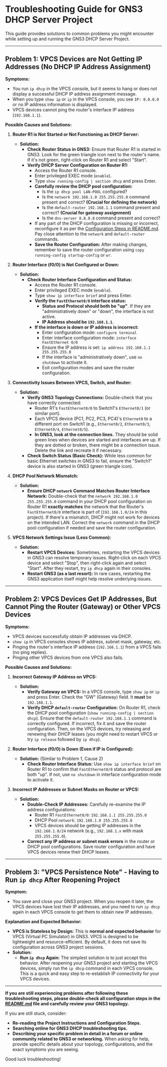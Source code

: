 # Troubleshooting Guide for GNS3 DHCP Server Project

This guide provides solutions to common problems you might encounter while setting up and running the GNS3 DHCP Server Project.

---

## Problem 1: VPCS Devices are Not Getting IP Addresses (No DHCP IP Address Assignment)

**Symptoms:**

*   You run `ip dhcp` in the VPCS console, but it seems to hang or does not display a successful DHCP IP address assignment message.
*   When you type `show ip` or `ip` in the VPCS console, you see `IP: 0.0.0.0` or no IP address information is displayed.
*   VPCS devices cannot ping the router's interface IP address (`192.168.1.1`).

**Possible Causes and Solutions:**

1.  **Router R1 is Not Started or Not Functioning as DHCP Server:**
    *   **Solution:**
        *   **Check Router Status in GNS3:** Ensure that Router R1 is started in GNS3. Look for the green triangle icon next to the router's name. If it's not green, right-click on Router R1 and select "Start".
        *   **Verify DHCP Server Configuration on Router R1:**
            *   Access the Router R1 console.
            *   Enter privileged EXEC mode (`enable`).
            *   Type `show running-config | section dhcp` and press Enter.
            *   **Carefully review the DHCP pool configuration:**
                *   Is the `ip dhcp pool LAN-POOL` configured?
                *   Is the `network 192.168.1.0 255.255.255.0` command present and correct? **(Crucial for defining the network)**
                *   Is the `default-router 192.168.1.1` command present and correct? **(Crucial for gateway assignment)**
                *   Is the `dns-server 8.8.8.8` command present and correct?
            *   If any part of the DHCP configuration is missing or incorrect, reconfigure it as per the [Configuration Steps in README.md](README.md#1-router-r1-configuration-dhcp-server). Pay close attention to the `network` and `default-router` commands.
            *   **Save the Router Configuration:**  After making changes, remember to save the router configuration using `copy running-config startup-config` or `wr`.

2.  **Router Interface (f0/0) is Not Configured or Down:**
    *   **Solution:**
        *   **Check Router Interface Configuration and Status:**
            *   Access the Router R1 console.
            *   Enter privileged EXEC mode (`enable`).
            *   Type `show ip interface brief` and press Enter.
            *   **Verify the `FastEthernet0/0` interface status:**
                *   **Status and Protocol should both be "up"**. If they are "administratively down" or "down", the interface is not active.
                *   **IP Address should be `192.168.1.1`**.
            *   **If the interface is down or IP address is incorrect:**
                *   Enter configuration mode: `configure terminal`
                *   Enter interface configuration mode: `interface FastEthernet 0/0`
                *   Ensure the IP address is set: `ip address 192.168.1.1 255.255.255.0`
                *   If the interface is "administratively down", use `no shutdown` to activate it.
                *   Exit configuration modes and save the router configuration.

3.  **Connectivity Issues Between VPCS, Switch, and Router:**
    *   **Solution:**
        *   **Verify GNS3 Topology Connections:** Double-check that you have correctly connected:
            *   Router R1's `FastEthernet0/0` to Switch1's `Ethernet0/1` (or similar port).
            *   Each VPCS device (PC1, PC2, PC3, PC4)'s `Ethernet0` to a different port on Switch1 (e.g., `Ethernet0/2`, `Ethernet0/3`, `Ethernet0/4`, `Ethernet0/5`).
            *   **In GNS3, look at the connection lines.** They should be solid green lines when devices are started and interfaces are up. If they are dotted or broken, there might be a connection issue. Delete the link and recreate it if necessary.
        *   **Check Switch Status (Basic Check):** While less common for basic Ethernet switches in GNS3 to fail, ensure the "Switch1" device is also started in GNS3 (green triangle icon).

4.  **DHCP Pool Network Mismatch:**
    *   **Solution:**
        *   **Ensure DHCP `network` Command Matches Router Interface Network:**  Double-check that the `network 192.168.1.0 255.255.255.0` command in your DHCP pool configuration on Router R1 **exactly matches** the network that the Router's `FastEthernet0/0` interface is part of (`192.168.1.0/24` in this project).  If there's a mismatch, DHCP might not work for devices on the intended LAN. Correct the `network` command in the DHCP pool configuration if needed and save the router configuration.

5.  **VPCS Network Settings Issue (Less Common):**
    *   **Solution:**
        *   **Restart VPCS Devices:** Sometimes, restarting the VPCS devices in GNS3 can resolve temporary issues. Right-click on each VPCS device and select "Stop", then right-click again and select "Start". After they restart, try `ip dhcp` again in their consoles.
        *   **Restart GNS3 (as a last resort):** In rare cases, restarting the GNS3 application itself might help resolve underlying issues.

---

## Problem 2: VPCS Devices Get IP Addresses, But Cannot Ping the Router (Gateway) or Other VPCS Devices

**Symptoms:**

*   VPCS devices successfully obtain IP addresses via DHCP.
*   `show ip` in VPCS consoles shows IP address, subnet mask, gateway, etc.
*   Pinging the router's interface IP address (`192.168.1.1`) from a VPCS fails (no ping replies).
*   Pinging other VPCS devices from one VPCS also fails.

**Possible Causes and Solutions:**

1.  **Incorrect Gateway IP Address on VPCS:**
    *   **Solution:**
        *   **Verify Gateway on VPCS:** In a VPCS console, type `show ip` or `ip` and press Enter. Check the "GW" (Gateway) field. It **must** be `192.168.1.1`.
        *   **Verify DHCP `default-router` Configuration:** On Router R1, check the DHCP pool configuration (`show running-config | section dhcp`). Ensure that the `default-router 192.168.1.1` command is correctly configured. If incorrect, fix it and save the router configuration. Then, on the VPCS devices, try releasing and renewing their DHCP leases (you might need to restart VPCS or try `ip release` followed by `ip dhcp`).

2.  **Router Interface (f0/0) is Down (Even if IP is Configured):**
    *   **Solution:** (Similar to Problem 1, Cause 2)
        *   **Check Router Interface Status:** Use `show ip interface brief` on Router R1 to confirm that `FastEthernet0/0` status and protocol are both "up".  If not, use `no shutdown` in interface configuration mode to activate it.

3.  **Incorrect IP Addresses or Subnet Masks on Router or VPCS:**
    *   **Solution:**
        *   **Double-Check IP Addresses:** Carefully re-examine the IP address configurations:
            *   Router R1 `FastEthernet0/0`: `192.168.1.1 255.255.255.0`
            *   DHCP Pool `network`: `192.168.1.0 255.255.255.0`
            *   VPCS devices should be getting IP addresses in the `192.168.1.0/24` network (e.g., `192.168.1.x` with mask `255.255.255.0`).
        *   **Correct any IP address or subnet mask errors** in the router or DHCP pool configurations. Save router configuration and have VPCS devices renew their DHCP leases.

---

## Problem 3:  "VPCS Persistence Note" - Having to Run `ip dhcp` After Reopening Project

**Symptom:**

*   You save and close your GNS3 project. When you reopen it later, the VPCS devices have lost their IP addresses, and you need to run `ip dhcp` again in each VPCS console to get them to obtain new IP addresses.

**Explanation and Expected Behavior:**

*   **VPCS is Stateless by Design:** This is **normal and expected behavior** for VPCS (Virtual PC Simulator) in GNS3. VPCS is designed to be lightweight and resource-efficient. By default, it does not save its configuration across GNS3 project sessions.
*   **Solution:**
    *   **Run `ip dhcp` Again:** The simplest solution is to just accept this behavior. After reopening your GNS3 project and starting the VPCS devices, simply run the `ip dhcp` command in each VPCS console. This is a quick and easy step to re-establish IP connectivity for your VPCS devices.

---

**If you are still experiencing problems after following these troubleshooting steps, please double-check all configuration steps in the [README.md](README.md) file and carefully review your GNS3 topology.**

If you are still stuck, consider:

*   **Re-reading the Project Instructions and Configuration Steps.**
*   **Searching online for GNS3 DHCP troubleshooting tips.**
*   **Describing your specific problem in detail in a forum or online community related to GNS3 or networking.** When asking for help, provide specific details about your topology, configurations, and the exact symptoms you are seeing.

Good luck troubleshooting!
